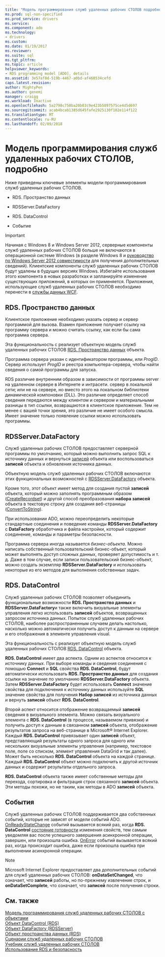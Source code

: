 ```yaml
---
title: "Модель программирования служб удаленных рабочих СТОЛОВ подробно | Документы Microsoft"
ms.prod: sql-non-specified
ms.prod_service: drivers
ms.service: 
ms.component: ado
ms.technology:
- drivers
ms.custom: 
ms.date: 01/19/2017
ms.reviewer: 
ms.suite: sql
ms.tgt_pltfrm: 
ms.topic: article
helpviewer_keywords:
- RDS programming model [ADO], details
ms.assetid: 3e57af8d-519b-4467-a0bd-af468534cefd
caps.latest.revision: 
author: MightyPen
ms.author: genemi
manager: craigg
ms.workload: Inactive
ms.openlocfilehash: 5a2798c750ba20b03c9e423b5897575ce4d5d697
ms.sourcegitcommit: acab4bcab1385d645fafe2925130f102e114f122
ms.translationtype: MT
ms.contentlocale: ru-RU
ms.lasthandoff: 02/09/2018
---
```

# <a name="rds-programming-model-in-detail"></a>Модель программирования служб удаленных рабочих СТОЛОВ, подробно
Ниже приведены ключевые элементы модели программирования служб удаленных рабочих СТОЛОВ.  
  
-   RDS. Пространство данных  
  
-   RDSServer.DataFactory  
  
-   RDS. DataControl  
  
-   Событие  
  
> [!IMPORTANT]
>  Начиная с Windows 8 и Windows Server 2012, серверные компоненты служб удаленных рабочих СТОЛОВ больше не включаются в операционной системе Windows (в разделе Windows 8 и [руководство по Windows Server 2012 совместимости](https://www.microsoft.com/en-us/download/details.aspx?id=27416) для получения дополнительных сведений). Клиентские компоненты служб удаленных рабочих СТОЛОВ будут удалены в будущих версиях Windows. Избегайте использования этого компонента в новых разработках и запланируйте изменение существующих приложений, в которых он применяется. Приложения, использующие служб удаленных рабочих СТОЛОВ необходимо перенести в [службы данных WCF](http://go.microsoft.com/fwlink/?LinkId=199565).  
  
## <a name="rdsdataspace"></a>RDS. Пространство данных  
 Клиентское приложение необходимо указать сервер и сервер программой для вызова. Взамен приложение получает ссылку на программу сервера и можно считать ссылку, как если бы сама программа сервера.  
  
 Эта функциональность с реализует объектную модель служб удаленных рабочих СТОЛОВ [RDS. Пространство данных](../../../ado/reference/rds-api/dataspace-object-rds.md) объекта.  
  
 Программа сервера указан с идентификатором программы, или *ProgID*. Сервер использует *ProgID* и реестра компьютера-сервера, чтобы найти сведения о самой программы для запуска.  
  
 RDS различие внутренним образом в зависимости от программы server на удаленном сервере в Интернете и интрасети. сервер в локальной сети; или не на сервере, но вместо этого на локальном библиотеки динамической компоновки (DLL). Это различие определяет способ сведения передаются между клиентом и сервером и материальными разницы в тип ссылки, возвращаются в клиентское приложение. Тем не менее с вашей точки зрения, это различие не имеет особого смысла. Имеет значение только появление ссылки можно использовать программы.  
  
## <a name="rdsserverdatafactory"></a>RDSServer.DataFactory  
 Служб удаленных рабочих СТОЛОВ предоставляет серверной программы по умолчанию, который можно выполнить запрос SQL к источнику данных и вернуться [записей](../../../ado/reference/ado-api/recordset-object-ado.md) объекта или воспользоваться **записей** объекта и обновления источника данных.  
  
 Объектную модель служб удаленных рабочих СТОЛОВ включаются этих функциональных возможностей с [RDSServer.DataFactory](../../../ado/reference/rds-api/datafactory-object-rdsserver.md) объекта.  
  
 Кроме того, этот объект имеет метод для создания пустой **записей** объекта, который можно заполнять программным образом ([CreateRecordset](../../../ado/reference/rds-api/createrecordset-method-rds.md)) и другой способ преобразования **набора записей**  объекта в текстовую строку для создания веб-страницы ([ConvertToString](../../../ado/reference/rds-api/converttostring-method-rds.md)).  
  
 При использовании ADO, можно переопределить некоторые стандартные соединения и поведение команды **RDSServer.DataFactory** с **DataFactory** обработчика и файла настройки, который содержит соединение, команды и параметры безопасности.  
  
 Программа сервера иногда называется *бизнес-объекта*. Можно написать собственный пользовательский бизнес-объект, который может выполнять доступ сложных данных, проверяет допустимость и т. д. Даже в том случае, если записи пользовательский бизнес-объект, можно создать экземпляр **RDSServer.DataFactory** и использовать некоторые из его методов для выполнения собственных задач.  
  
## <a name="rdsdatacontrol"></a>RDS. DataControl  
 Служб удаленных рабочих СТОЛОВ позволяет объединить функциональные возможности **RDS. Пространство данных** и **RDSServer.DataFactory**и также включить визуальные элементы управления легко использовать **записей** объектов, возвращенных запросом источника данных. Попыток служб удаленных рабочих СТОЛОВ, наиболее распространенным случаем делать настолько, насколько можно автоматически получить доступ к данным на сервере и его отображения в элементе управления visual.  
  
 Эта функциональность с реализует объектную модель служб удаленных рабочих СТОЛОВ [RDS. DataControl](../../../ado/reference/rds-api/datacontrol-object-rds.md) объекта.  
  
 **RDS. DataControl** имеет два аспекта. Одним из аспектов относится к источнику данных. При выборе команды и сведения соединения с помощью **Connect** и **SQL** свойства **RDS. DataControl**, будут автоматически использовать **RDS. Пространство данных** для создания ссылки на значение по умолчанию **RDSServer.DataFactory** объекта. Затем **RDSServer.DataFactory** будет использовать **Connect** значение свойства для подключения к источнику данных используйте **SQL** значение свойства для получения  **Набор записей** из источника данных и вернуть **записей** объект **RDS. DataControl**.  
  
 Второй аспект относится отображение возвращаемый **записей** сведения в визуального элемента. Можно связать визуального элемента с **RDS. DataControl** (в процессе, называемом привязки) и получить доступ к данным в связанном **записей** объекта, отображение результатов запроса на веб-странице в Microsoft® Internet Explorer. Каждый **RDS. DataControl** привязывает один **записей** объект, представляющий результаты одного запроса для одного или нескольких визуальные элементы управления (например, текстовое поле, поле со списком, элемент управления DataGrid и так далее). Может быть несколько **RDS. DataControl** объекта на каждой странице. Каждый **RDS. DataControl** объект можно подключить к другой источник данных и содержит результаты отдельного запроса.  
  
 **RDS. DataControl** объекта также имеет собственные методы для перехода, сортировка и фильтрация строк связанного **записей** объекта. Эти методы похожи, но не таким, как методы в ADO **записей** объекта.  
  
## <a name="events"></a>События  
 Служб удаленных рабочих СТОЛОВ поддерживается два собственных событий, которые не зависят от модели событий ADO. [OnReadyStateChange](../../../ado/reference/rds-api/onreadystatechange-event-rds.md) событий вызывается всякий раз, когда **RDS. DataControl** [состояние готовности](../../../ado/reference/rds-api/readystate-property-rds.md) изменения свойств, тем самым уведомляя вас после успешного завершения асинхронной операции, завершен, или произошла ошибка. [OnError](../../../ado/reference/rds-api/onerror-event-rds.md) событий вызывается всякий раз, когда происходит ошибка, даже если произошла ошибка при выполнении асинхронной операции.  
  
> [!NOTE]
>  Microsoft Internet Explorer предоставляет два дополнительных событий для служб удаленных рабочих СТОЛОВ: **onDataSetChanged**, что означает, что **записей** работы, но по-прежнему извлечение строк, и  **onDataSetComplete**, что означает, что **записей** после получения строки.  
  
## <a name="see-also"></a>См. также  
 [Модель программирования служб удаленных рабочих СТОЛОВ с объектами](../../../ado/guide/remote-data-service/rds-programming-model-with-objects.md)   
 [Объект DataControl (RDS)](../../../ado/reference/rds-api/datacontrol-object-rds.md)   
 [Объект DataFactory (RDSServer)](../../../ado/reference/rds-api/datafactory-object-rdsserver.md)   
 [Объект пространства данных (RDS)](../../../ado/reference/rds-api/dataspace-object-rds.md)   
 [Сценарии служб удаленных рабочих СТОЛОВ](../../../ado/guide/remote-data-service/rds-scenario.md)   
 [Учебник служб удаленных рабочих СТОЛОВ](../../../ado/guide/remote-data-service/rds-tutorial.md)   
 [Использование RDS и безопасность](../../../ado/guide/remote-data-service/rds-usage-and-security.md)



